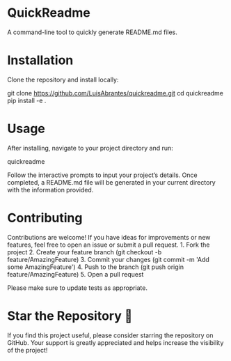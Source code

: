 # QuickReadme

A command-line tool to quickly generate README.md files.

# Installation

Clone the repository and install locally:

git clone https://github.com/LuisAbrantes/quickreadme.git
cd quickreadme
pip install -e .

# Usage

After installing, navigate to your project directory and run:

quickreadme

Follow the interactive prompts to input your project’s details. Once completed, a README.md file will be generated in your current directory with the information provided.

# Contributing

Contributions are welcome! If you have ideas for improvements or new features, feel free to open an issue or submit a pull request.
	1.	Fork the project
	2.	Create your feature branch (git checkout -b feature/AmazingFeature)
	3.	Commit your changes (git commit -m 'Add some AmazingFeature')
	4.	Push to the branch (git push origin feature/AmazingFeature)
	5.	Open a pull request

Please make sure to update tests as appropriate.

# Star the Repository 🌟

If you find this project useful, please consider starring the repository on GitHub. Your support is greatly appreciated and helps increase the visibility of the project!
